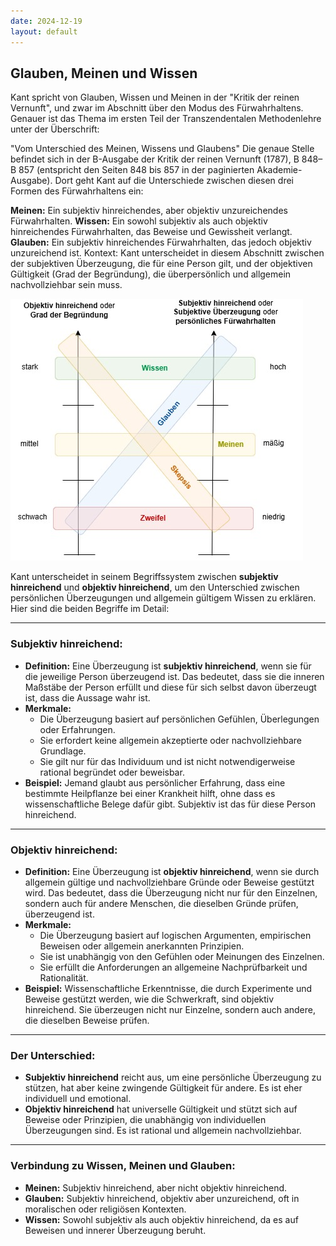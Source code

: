 ```yaml
---
date: 2024-12-19
layout: default
---
```


## Glauben, Meinen und Wissen

Kant spricht von Glauben, Wissen und Meinen in der "Kritik der reinen Vernunft", und zwar im Abschnitt über den Modus des Fürwahrhaltens. Genauer ist das Thema im ersten Teil der Transzendentalen Methodenlehre unter der Überschrift:

"Vom Unterschied des Meinen, Wissens und Glaubens"
Die genaue Stelle befindet sich in der B-Ausgabe der Kritik der reinen Vernunft (1787), B 848–B 857 (entspricht den Seiten 848 bis 857 in der paginierten Akademie-Ausgabe). Dort geht Kant auf die Unterschiede zwischen diesen drei Formen des Fürwahrhaltens ein:

**Meinen:** Ein subjektiv hinreichendes, aber objektiv unzureichendes Fürwahrhalten.
**Wissen:** Ein sowohl subjektiv als auch objektiv hinreichendes Fürwahrhalten, das Beweise und Gewissheit verlangt.
**Glauben:** Ein subjektiv hinreichendes Fürwahrhalten, das jedoch objektiv unzureichend ist.
Kontext:
Kant unterscheidet in diesem Abschnitt zwischen der subjektiven Überzeugung, die für eine Person gilt, und der objektiven Gültigkeit (Grad der Begründung), die überpersönlich und allgemein nachvollziehbar sein muss.

![Glauben, Meinen, Wissen](./images/glauben-meinen-wissen.jpg)

Kant unterscheidet in seinem Begriffssystem zwischen **subjektiv hinreichend** und **objektiv hinreichend**, um den Unterschied zwischen persönlichen Überzeugungen und allgemein gültigem Wissen zu erklären. Hier sind die beiden Begriffe im Detail:

---

### **Subjektiv hinreichend:**
- **Definition:** Eine Überzeugung ist **subjektiv hinreichend**, wenn sie für die jeweilige Person überzeugend ist. Das bedeutet, dass sie die inneren Maßstäbe der Person erfüllt und diese für sich selbst davon überzeugt ist, dass die Aussage wahr ist.
- **Merkmale:**
  - Die Überzeugung basiert auf persönlichen Gefühlen, Überlegungen oder Erfahrungen.
  - Sie erfordert keine allgemein akzeptierte oder nachvollziehbare Grundlage.
  - Sie gilt nur für das Individuum und ist nicht notwendigerweise rational begründet oder beweisbar.
- **Beispiel:** Jemand glaubt aus persönlicher Erfahrung, dass eine bestimmte Heilpflanze bei einer Krankheit hilft, ohne dass es wissenschaftliche Belege dafür gibt. Subjektiv ist das für diese Person hinreichend.

---

### **Objektiv hinreichend:**
- **Definition:** Eine Überzeugung ist **objektiv hinreichend**, wenn sie durch allgemein gültige und nachvollziehbare Gründe oder Beweise gestützt wird. Das bedeutet, dass die Überzeugung nicht nur für den Einzelnen, sondern auch für andere Menschen, die dieselben Gründe prüfen, überzeugend ist.
- **Merkmale:**
  - Die Überzeugung basiert auf logischen Argumenten, empirischen Beweisen oder allgemein anerkannten Prinzipien.
  - Sie ist unabhängig von den Gefühlen oder Meinungen des Einzelnen.
  - Sie erfüllt die Anforderungen an allgemeine Nachprüfbarkeit und Rationalität.
- **Beispiel:** Wissenschaftliche Erkenntnisse, die durch Experimente und Beweise gestützt werden, wie die Schwerkraft, sind objektiv hinreichend. Sie überzeugen nicht nur Einzelne, sondern auch andere, die dieselben Beweise prüfen.

---

### Der Unterschied:
- **Subjektiv hinreichend** reicht aus, um eine persönliche Überzeugung zu stützen, hat aber keine zwingende Gültigkeit für andere. Es ist eher individuell und emotional.
- **Objektiv hinreichend** hat universelle Gültigkeit und stützt sich auf Beweise oder Prinzipien, die unabhängig von individuellen Überzeugungen sind. Es ist rational und allgemein nachvollziehbar.

---

### Verbindung zu Wissen, Meinen und Glauben:
- **Meinen:** Subjektiv hinreichend, aber nicht objektiv hinreichend.
- **Glauben:** Subjektiv hinreichend, objektiv aber unzureichend, oft in moralischen oder religiösen Kontexten.
- **Wissen:** Sowohl subjektiv als auch objektiv hinreichend, da es auf Beweisen und innerer Überzeugung beruht.